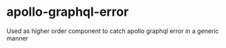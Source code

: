 # apollo-graphql-error
Used as higher order component to catch apollo graphql error in a generic manner
